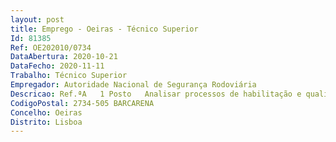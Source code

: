 ```yaml
--- 
layout: post
title: Emprego - Oeiras - Técnico Superior
Id: 81385
Ref: OE202010/0734
DataAbertura: 2020-10-21
DataFecho: 2020-11-11
Trabalho: Técnico Superior
Empregador: Autoridade Nacional de Segurança Rodoviária
Descricao: Ref.ªA   1 Posto   Analisar processos de habilitação e qualificação Ref.ªB   1 Posto   Assegurar a avaliação e a melhoria contínua do processo contraordenacional Ref.ªC   1 Posto   Assegurar a receção e o tratamento de vários dados estatísticos referentes ao processo contraordenacional. Produzir e publicar regularmente relatórios sobre o desempenho do sistema contraordenacional com informação provisória e definitiva Ref.ªD   2 posto    Levantamento e notificação de autos de contraordenação instaurados com recurso a meios telemáticáticos de fiscalização automática.
CodigoPostal: 2734-505 BARCARENA
Concelho: Oeiras
Distrito: Lisboa
--- 
```

